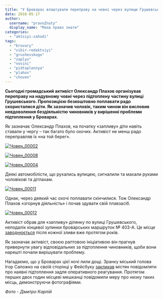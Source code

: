 ```yaml
---
title: "У Броварах влаштували переправу на човні через вулицю Грушевського – ФОТОРЕПОРТАЖ"
date: 2016-05-17
author: 
  username: "pravoZnaty"
  display_name: "Маєш право знати"
categories: 
  - "aktsiyi-zahodi"
tags: 
  - "brovary"
  - "vibir-redaktsiyi"
  - "grushevskogo"
  - "zaplyv"
  - "novini"
  - "pidtoplennya"
  - "plahov"
  - "choven"
---
```


**Сьогодні громадський активіст Олександр Плахов організував переправу на надувному човні через підтоплену частину вулиці Грушевського. Пропозицією безкоштовно поплавати радо скористалися діти. Як зазначив чоловік, таким чином він висловив  невдоволення бездіяльністю чиновників у вирішенні проблеми підтоплення у Броварах.**

Як зазначає Олександр Плахов, на початку «запливу» діти навіть ставали у чергу – так багато було охочих. Активіст не менш радо переправляв їх «на той берег».

[![Човен_00002](https://mpz.brovary.org/wp-content/uploads/2016/05/CHoven_00002.jpg)](https://mpz.brovary.org/wp-content/uploads/2016/05/CHoven_00002.jpg)

[![Човен_00008](https://mpz.brovary.org/wp-content/uploads/2016/05/CHoven_00008.jpg)](https://mpz.brovary.org/wp-content/uploads/2016/05/CHoven_00008.jpg)

[![Човен_00004](https://mpz.brovary.org/wp-content/uploads/2016/05/CHoven_00004.jpg)](https://mpz.brovary.org/wp-content/uploads/2016/05/CHoven_00004.jpg)

Деякі автомобілісти, що рухались вулицею, сигналили та махали руками чоловікові та дітлахам.

[![Човен_00011](https://mpz.brovary.org/wp-content/uploads/2016/05/CHoven_00011.jpg)](https://mpz.brovary.org/wp-content/uploads/2016/05/CHoven_00011.jpg)

Однак, через деякий час охочі поплавати скінчилися. Тож Олександр Плахов «згорнув діяльність» і почав здувати свій плавзасіб.

[![Човен_00012](https://mpz.brovary.org/wp-content/uploads/2016/05/CHoven_00012.jpg)](https://mpz.brovary.org/wp-content/uploads/2016/05/CHoven_00012.jpg)

Активіст обрав для «запливу» ділянку по вулиці Грушевського, неподалік кінцевої зупинки броварських маршруток № 403-А. Це місце [заводнюється](https://mpz.brovary.org/chomu-brovari-pislya-kozhnoyi-zlivi-peretvoryuyutsya-u-venetsiyu/) після кожної зливи вже протягом років.

Як зазначає активіст, своєю раптовою ініціативою він прагнув привернути увагу відповідальних за підтоплення чиновників, щоби вони нарешті почали вирішувати проблему.

Нагадаємо, що у Броварах цієї ночі лили дощі. Зранку міський голова Ігор Сапожко на своїй сторінці у Фейсбуку [закликав](https://mpz.brovary.org/sapozhko-prosyt-povidomlyaty-pro-pidtoplennya-u-brovarah-na-jogo-fejsbuk-storintsi/) містян повідомляти про наявні підтоплення задля оперативного реагування. Протягом перших двох годин місцеві мешканці повідомили меру про низку таких місць, демонструючи фотографіями.

_Фото - Дмитро Карпій_
